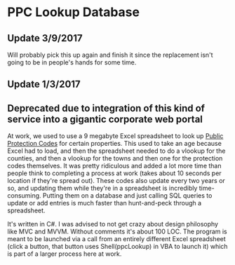 # PPC Lookup Database

## Update 3/9/2017
Will probably pick this up again and finish it since the replacement isn't going to be in people's hands for some time.

## Update 1/3/2017
## Deprecated due to integration of this kind of service into a gigantic corporate web portal

At work, we used to use a 9 megabyte Excel spreadsheet to look up [Public Protection Codes] for certain properties. This used to take an age because Excel had to load, and then the spreadsheet needed to do a vlookup for the counties, and then a vlookup for the towns and then one for the protection codes themselves. It was pretty ridiculous and added a lot more time than people think to completing a process at work (takes about 10 seconds per location if they're spread out). These codes also update every two years or so, and updating them while they're in a spreadsheet is incredibly time-consuming. Putting them on a database and just calling SQL queries to update or add entries is much faster than hunt-and-peck through a
spreadsheet.

It's written in C#. I was advised to not get crazy about design philosophy like MVC and MVVM. Without comments it's about 100 LOC. The program is meant to be launched via a call from an entirely different Excel spreadsheet (click a button, that button uses Shell(ppcLookup) in VBA to launch it) which is part of a larger process here at work.

[Public Protection Codes]: https://firechief.iso.com/FCWWeb/mitigation/ppc0001.jsp

